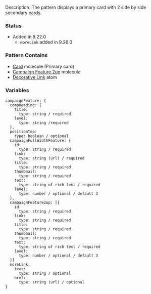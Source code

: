 Description: The pattern displays a primary card with 2 side by side secondary cards.

### Status
* Added in 9.22.0
  * `moreLink` added in 9.26.0

### Pattern Contains
* [Card](./?p=molecules-card) molecule (Primary card)
* [Campaign Feature 2up](/?p=molecules-campaign-feature-2up) molecule
* [Decorative Link](/?p=atoms-decorative-link) atom

### Variables
~~~
campaignFeature: {
  compHeading: {
    title:
      type: string / required
    level:
      type: string /required
  },
  positionTop: 
    type: boolean / optional
  campaignFullWidthFeature: {
	id:
	  type: string / required
	link:
	  type: string (url) / required
	title:
	  type: string / required
	thumbnail:
	  type: string / required
	text:
	  type: string of rich text / required
	level:
	  type: number / optional / default 3
  },
  campaignFeature2up: [{
	id:
	  type: string / required
	link:
	  type: string / required
	title:
	  type: string / required
	thumbnail:
	  type: string / required
	text:
	  type: string of rich text / required
	level:
	  type: number / optional / default 3
  }]
  moreLink:
    text:
      type: string / optional
    href:
      type: string (url) / optional
}
~~~
